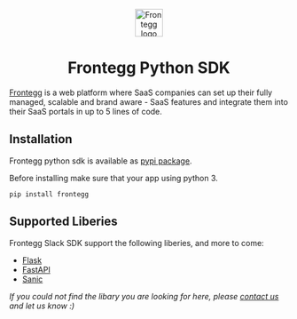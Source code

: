 

<p align="center">
  <a href="https://www.frontegg.com/" rel="noopener" target="_blank">
    <img style="margin-top:40px" height="50" src="https://frontegg.com/wp-content/uploads/2020/04/logo_frrontegg.svg" alt="Frontegg logo">
  </a>
</p>
<h1 align="center">Frontegg Python SDK</h1>


[Frontegg](https://frontegg.com/) is a web platform where SaaS companies can set up their fully managed, scalable and brand aware - SaaS features and integrate them into their SaaS portals in up to 5 lines of code.


## Installation
Frontegg python sdk is available as [pypi package](https://pypi.org/project/frontegg). 

Before installing make sure that your app using python 3.

```
pip install frontegg
```

## Supported Liberies
Frontegg Slack SDK support the following liberies, and more to come:

 - [Flask](frontegg/flask)
 - [FastAPI](frontegg/fastapi)
 - [Sanic](frontegg/sanic)

*If you could not find the libary you are looking for here, please [contact us](https://frontegg.com/contact) and let us know :)*

